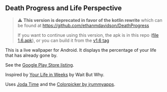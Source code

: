 ## Death Progress and Life Perspective

> :warning: **This version is deprecated in favor of the kotlin rewrite** which can be found at https://github.com/ethanmdavidson/DeathProgress
> 
> If you want to continue using this version, the apk is in this repo ([file 1.6.apk](https://raw.githubusercontent.com/ethanmdavidson/DeathProgressOriginal/master/1.6.apk)),
> or you can build it from the [v1.6 tag](https://github.com/ethanmdavidson/DeathProgressOriginal/releases/tag/v1.6)

This is a live wallpaper for Android. It displays the percentage of your life that has already gone by. 

See the [Google Play Store listing](https://play.google.com/store/apps/details?id=com.machinerychorus.lifeprogresswallpaper).

Inspired by [Your Life in Weeks](https://waitbutwhy.com/2014/05/life-weeks.html) by Wait But Why.

Uses [Joda Time](http://www.joda.org/joda-time/) and the [Colorpicker by jrummyapps](https://github.com/jrummyapps/colorpicker).
